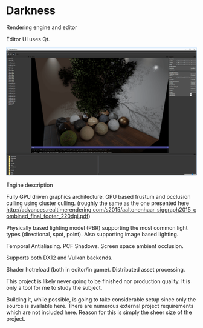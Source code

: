 # Darkness

Rendering engine and editor

Editor UI uses Qt.

![alt text](https://github.com/Karmiska/Darkness/blob/master/editor.png "Editor screenshot")

<p>Engine description</p>

Fully GPU driven graphics architecture.
GPU based frustum and occlusion culling using cluster culling. (roughly the same as the one presented here http://advances.realtimerendering.com/s2015/aaltonenhaar_siggraph2015_combined_final_footer_220dpi.pdf)

Physically based lighting model (PBR) supporting the most common light types (directional, spot, point).
Also supporting image based lighting.

Temporal Antialiasing.
PCF Shadows.
Screen space ambient occlusion.

Supports both DX12 and Vulkan backends.

Shader hotreload (both in editor/in game).
Distributed asset processing.

This project is likely never going to be finished nor production quality. It is only a tool for me to study the subject.

Building it, while possible, is going to take considerable setup since only the source is available here. There are numerous external project requirements which are not included here. Reason for this is simply the sheer size of the project.

